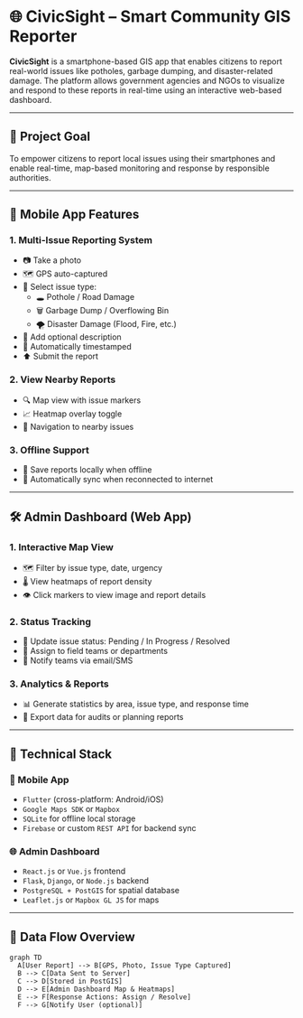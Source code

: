 # 🌐 CivicSight – Smart Community GIS Reporter

**CivicSight** is a smartphone-based GIS app that enables citizens to report real-world issues like potholes, garbage dumping, and disaster-related damage. The platform allows government agencies and NGOs to visualize and respond to these reports in real-time using an interactive web-based dashboard.

---

## 🎯 Project Goal

To empower citizens to report local issues using their smartphones and enable real-time, map-based monitoring and response by responsible authorities.

---

## 📱 Mobile App Features

### 1. Multi-Issue Reporting System
- 📷 Take a photo
- 🗺️ GPS auto-captured
- 🧾 Select issue type:
  - 🕳️ Pothole / Road Damage  
  - 🗑️ Garbage Dump / Overflowing Bin  
  - 🌪️ Disaster Damage (Flood, Fire, etc.)
- 📝 Add optional description
- 📅 Automatically timestamped
- ⬆️ Submit the report

### 2. View Nearby Reports
- 🔍 Map view with issue markers
- 📈 Heatmap overlay toggle
- 🧭 Navigation to nearby issues

### 3. Offline Support
- 💾 Save reports locally when offline
- 🔄 Automatically sync when reconnected to internet

---

## 🛠️ Admin Dashboard (Web App)

### 1. Interactive Map View
- 🗺️ Filter by issue type, date, urgency
- 🌡️ View heatmaps of report density
- 👁️ Click markers to view image and report details

### 2. Status Tracking
- 🚦 Update issue status: Pending / In Progress / Resolved
- 👷 Assign to field teams or departments
- 📩 Notify teams via email/SMS

### 3. Analytics & Reports
- 📊 Generate statistics by area, issue type, and response time
- 📁 Export data for audits or planning reports

---

## 🧰 Technical Stack

### 📱 Mobile App
- `Flutter` (cross-platform: Android/iOS)
- `Google Maps SDK` or `Mapbox`
- `SQLite` for offline local storage
- `Firebase` or custom `REST API` for backend sync

### 🌐 Admin Dashboard
- `React.js` or `Vue.js` frontend
- `Flask`, `Django`, or `Node.js` backend
- `PostgreSQL + PostGIS` for spatial database
- `Leaflet.js` or `Mapbox GL JS` for maps

---

## 📡 Data Flow Overview

```mermaid
graph TD
  A[User Report] --> B[GPS, Photo, Issue Type Captured]
  B --> C[Data Sent to Server]
  C --> D[Stored in PostGIS]
  D --> E[Admin Dashboard Map & Heatmaps]
  E --> F[Response Actions: Assign / Resolve]
  F --> G[Notify User (optional)]
